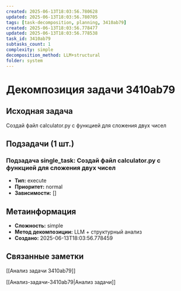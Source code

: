 ```yaml
---
created: 2025-06-13T18:03:56.780628
updated: 2025-06-13T18:03:56.780705
tags: [task-decomposition, planning, 3410ab79]
created: 2025-06-13T18:03:56.778477
updated: 2025-06-13T18:03:56.778538
task_id: 3410ab79
subtasks_count: 1
complexity: simple
decomposition_method: LLM+structural
folder: system
---
```


# Декомпозиция задачи 3410ab79

## Исходная задача
Создай файл calculator.py с функцией для сложения двух чисел

## Подзадачи (1 шт.)

### Подзадача single_task: Создай файл calculator.py с функцией для сложения двух чисел
- **Тип:** execute
- **Приоритет:** normal
- **Зависимости:** []


## Метаинформация
- **Сложность:** simple
- **Метод декомпозиции:** LLM + структурный анализ
- **Создано:** 2025-06-13T18:03:56.778459

## Связанные заметки
[[Анализ задачи 3410ab79]]

[[Анализ-задачи-3410ab79|Анализ задачи]]